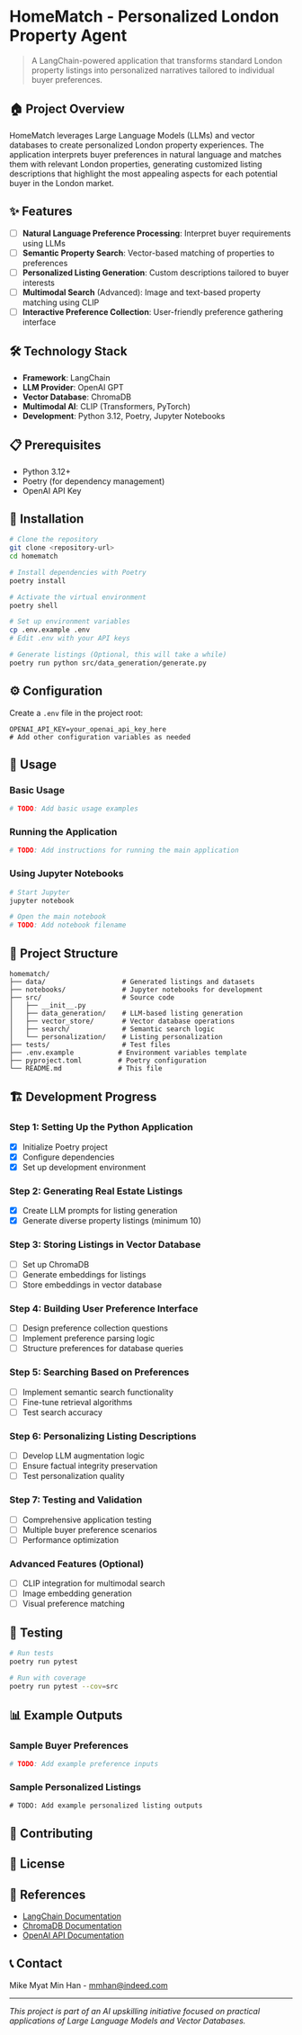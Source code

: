 # HomeMatch - Personalized London Property Agent

> A LangChain-powered application that transforms standard London property listings into personalized narratives tailored to individual buyer preferences.

## 🏠 Project Overview

HomeMatch leverages Large Language Models (LLMs) and vector databases to create personalized London property experiences. The application interprets buyer preferences in natural language and matches them with relevant London properties, generating customized listing descriptions that highlight the most appealing aspects for each potential buyer in the London market.

## ✨ Features

- [ ] **Natural Language Preference Processing**: Interpret buyer requirements using LLMs
- [ ] **Semantic Property Search**: Vector-based matching of properties to preferences
- [ ] **Personalized Listing Generation**: Custom descriptions tailored to buyer interests
- [ ] **Multimodal Search** (Advanced): Image and text-based property matching using CLIP
- [ ] **Interactive Preference Collection**: User-friendly preference gathering interface

## 🛠️ Technology Stack

- **Framework**: LangChain
- **LLM Provider**: OpenAI GPT
- **Vector Database**: ChromaDB
- **Multimodal AI**: CLIP (Transformers, PyTorch)
- **Development**: Python 3.12, Poetry, Jupyter Notebooks

## 📋 Prerequisites

- Python 3.12+
- Poetry (for dependency management)
- OpenAI API Key

## 🚀 Installation

```bash
# Clone the repository
git clone <repository-url>
cd homematch

# Install dependencies with Poetry
poetry install

# Activate the virtual environment
poetry shell

# Set up environment variables
cp .env.example .env
# Edit .env with your API keys

# Generate listings (Optional, this will take a while)
poetry run python src/data_generation/generate.py
```

## ⚙️ Configuration

Create a `.env` file in the project root:

```env
OPENAI_API_KEY=your_openai_api_key_here
# Add other configuration variables as needed
```

## 📖 Usage

### Basic Usage

```python
# TODO: Add basic usage examples
```

### Running the Application

```bash
# TODO: Add instructions for running the main application
```

### Using Jupyter Notebooks

```bash
# Start Jupyter
jupyter notebook

# Open the main notebook
# TODO: Add notebook filename
```

## 📁 Project Structure

```
homematch/
├── data/                   # Generated listings and datasets
├── notebooks/              # Jupyter notebooks for development
├── src/                    # Source code
│   ├── __init__.py
│   ├── data_generation/    # LLM-based listing generation
│   ├── vector_store/       # Vector database operations
│   ├── search/             # Semantic search logic
│   └── personalization/    # Listing personalization
├── tests/                  # Test files
├── .env.example           # Environment variables template
├── pyproject.toml         # Poetry configuration
└── README.md              # This file
```

## 🏗️ Development Progress

### Step 1: Setting Up the Python Application
- [x] Initialize Poetry project
- [x] Configure dependencies
- [x] Set up development environment

### Step 2: Generating Real Estate Listings
- [x] Create LLM prompts for listing generation
- [x] Generate diverse property listings (minimum 10)

### Step 3: Storing Listings in Vector Database
- [ ] Set up ChromaDB
- [ ] Generate embeddings for listings
- [ ] Store embeddings in vector database

### Step 4: Building User Preference Interface
- [ ] Design preference collection questions
- [ ] Implement preference parsing logic
- [ ] Structure preferences for database queries

### Step 5: Searching Based on Preferences
- [ ] Implement semantic search functionality
- [ ] Fine-tune retrieval algorithms
- [ ] Test search accuracy

### Step 6: Personalizing Listing Descriptions
- [ ] Develop LLM augmentation logic
- [ ] Ensure factual integrity preservation
- [ ] Test personalization quality

### Step 7: Testing and Validation
- [ ] Comprehensive application testing
- [ ] Multiple buyer preference scenarios
- [ ] Performance optimization

### Advanced Features (Optional)
- [ ] CLIP integration for multimodal search
- [ ] Image embedding generation
- [ ] Visual preference matching

## 🧪 Testing

```bash
# Run tests
poetry run pytest

# Run with coverage
poetry run pytest --cov=src
```

## 📊 Example Outputs

<!-- TODO: Add example inputs and outputs -->

### Sample Buyer Preferences
```python
# TODO: Add example preference inputs
```

### Sample Personalized Listings
```
# TODO: Add example personalized listing outputs
```

## 🤝 Contributing

<!-- TODO: Add contribution guidelines if applicable -->

## 📝 License

<!-- TODO: Add license information -->

## 🔗 References

- [LangChain Documentation](https://langchain.readthedocs.io/)
- [ChromaDB Documentation](https://docs.trychroma.com/)
- [OpenAI API Documentation](https://platform.openai.com/docs)

## 📞 Contact

Mike Myat Min Han - mmhan@indeed.com

---

*This project is part of an AI upskilling initiative focused on practical applications of Large Language Models and Vector Databases.*